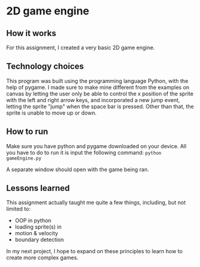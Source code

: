 # 2D game engine
## How it works
For this assignment, I created a very basic 2D game engine.

## Technology choices
This program was built using the programming language Python, with the help of pygame. I made sure to make mine different from the examples on canvas by letting the user only be able to control the x position of the sprite with the left and right arrow keys, and incorporated a new jump event, letting the sprite "jump" when the space bar is pressed. Other than that, the sprite is unable to move up or down.

## How to run
Make sure you have python and pygame downloaded on your device. All you have to do to run it is input the following command:
`python gameEngine.py`

A separate window should open with the game being ran.

## Lessons learned
This assignment actually taught me quite a few things, including, but not limited to:
-	OOP in python
-	loading sprite(s) in
-	motion & velocity
-	boundary detection

In my next project, I hope to expand on these principles to learn how to create more complex games.